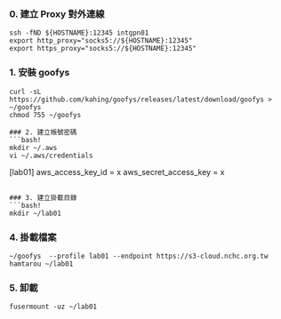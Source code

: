 ### 0. 建立 Proxy 對外連線
```bash!
ssh -fND ${HOSTNAME}:12345 intgpn01
export http_proxy="socks5://${HOSTNAME}:12345"
export https_proxy="socks5://${HOSTNAME}:12345" 
```
### 1. 安裝 goofys 
```bash!
curl -sL https://github.com/kahing/goofys/releases/latest/download/goofys > ~/goofys
chmod 755 ~/goofys

### 2. 建立帳號密碼
```bash!
mkdir ~/.aws
vi ~/.aws/credentials

```
[lab01]
aws_access_key_id = x
aws_secret_access_key =  x
```

### 3. 建立掛載目錄
```bash!
mkdir ~/lab01
```

### 4. 掛載檔案
```bash!
~/goofys  --profile lab01 --endpoint https://s3-cloud.nchc.org.tw hamtarou ~/lab01

```

### 5. 卸載
```bash!
fusermount -uz ~/lab01
```
